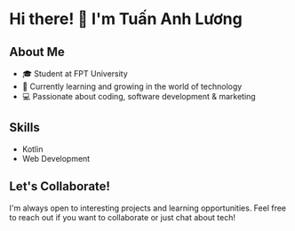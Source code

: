 # Hi there! 👋 I'm Tuấn Anh Lương

## About Me
- 🎓 Student at FPT University
- 🌱 Currently learning and growing in the world of technology
- 💻 Passionate about coding, software development & marketing

## Skills
- Kotlin
- Web Development

## Let's Collaborate!
I'm always open to interesting projects and learning opportunities. Feel free to reach out if you want to collaborate or just chat about tech!
